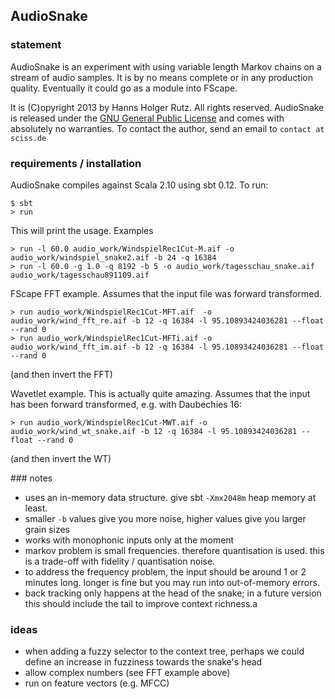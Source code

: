 ## AudioSnake

### statement

AudioSnake is an experiment with using variable length Markov chains on a stream of audio samples. It is by no means complete or in any production quality. Eventually it could go as a module into FScape.

It is (C)opyright 2013 by Hanns Holger Rutz. All rights reserved. AudioSnake is released under the [GNU General Public License](https://raw.github.com/Sciss/AudioSnake/master/LICENSE) and comes with absolutely no warranties. To contact the author, send an email to `contact at sciss.de`

### requirements / installation

AudioSnake compiles against Scala 2.10 using sbt 0.12. To run:

    $ sbt
    > run

This will print the usage. Examples

    > run -l 60.0 audio_work/WindspielRec1Cut-M.aif -o audio_work/windspiel_snake2.aif -b 24 -q 16384
    > run -l 60.0 -g 1.0 -q 8192 -b 5 -o audio_work/tagesschau_snake.aif audio_work/tagesschau891109.aif

FScape FFT example. Assumes that the input file was forward transformed.

    > run audio_work/WindspielRec1Cut-MFT.aif  -o audio_work/wind_fft_re.aif -b 12 -q 16384 -l 95.10893424036281 --float --rand 0
    > run audio_work/WindspielRec1Cut-MFTi.aif -o audio_work/wind_fft_im.aif -b 12 -q 16384 -l 95.10893424036281 --float --rand 0

(and then invert the FFT)

Wavetlet example. This is actually quite amazing. Assumes that the input has been forward transformed, e.g. with Daubechies 16:

    > run audio_work/WindspielRec1Cut-MWT.aif -o audio_work/wind_wt_snake.aif -b 12 -q 16384 -l 95.10893424036281 --float --rand 0

(and then invert the WT)

### notes

- uses an in-memory data structure. give sbt `-Xmx2048m` heap memory at least.
- smaller `-b` values give you more noise, higher values give you larger grain sizes
- works with monophonic inputs only at the moment
- markov problem is small frequencies. therefore quantisation is used. this is a trade-off with fidelity / quantisation noise.
- to address the frequency problem, the input should be around 1 or 2 minutes long. longer is fine but you may run into out-of-memory errors.
- back tracking only happens at the head of the snake; in a future version this should include the tail to improve context richness.a

### ideas

- when adding a fuzzy selector to the context tree, perhaps we could define an increase in fuzziness towards the snake's head
- allow complex numbers (see FFT example above)
- run on feature vectors (e.g. MFCC)
